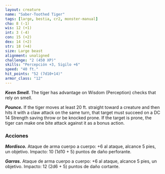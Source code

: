 ```yaml
---
layout: creature
name: "Saber-Toothed Tiger"
tags: [large, bestia, cr2, monster-manual]
cha: 8 (-1)
wis: 12 (+1)
int: 3 (-4)
con: 15 (+2)
dex: 14 (+2)
str: 18 (+4)
size: Large beast
alignment: unaligned
challenge: "2 (450 XP)"
skills: "Percepción +3, Sigilo +6"
speed: "40 ft."
hit_points: "52 (7d10+14)"
armor_class: "12"
---
```


***Keen Smell.*** The tiger has advantage on Wisdom (Perception) checks that rely on smell.

***Pounce.*** If the tiger moves at least 20 ft. straight toward a creature and then hits it with a claw attack on the same turn, that target must succeed on a DC 14 Strength saving throw or be knocked prone. If the target is prone, the tiger can make one bite attack against it as a bonus action.

### Acciones

***Mordisco.*** Ataque de arma cuerpo a cuerpo: +6 al ataque, alcance 5 pies, un objetivo. Impacto: 10 (1d10 + 5) puntos de daño perforante.

***Garras.*** Ataque de arma cuerpo a cuerpo: +6 al ataque, alcance 5 pies, un objetivo. Impacto: 12 (2d6 + 5) puntos de daño cortante.
